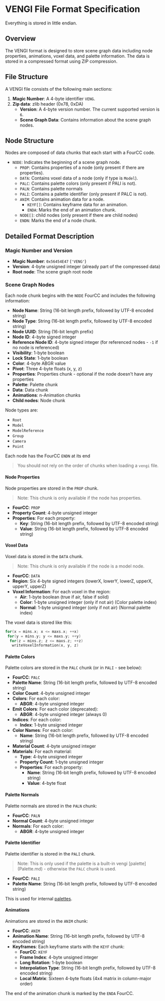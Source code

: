 # VENGI File Format Specification

Everything is stored in little endian.

## Overview

The VENGI format is designed to store scene graph data including node properties, animations, voxel data, and palette information. The data is stored in a compressed format using ZIP compression.

## File Structure

A VENGI file consists of the following main sections:

1. **Magic Number**: A 4-byte identifier `VENG`.
2. **Zip data**: zlib header (0x78, 0xDA)
    * **Version**: A 4-byte version number. The current supported version is `6`.
    * **Scene Graph Data**: Contains information about the scene graph nodes.

## Node Structure

Nodes are composed of data chunks that each start with a FourCC code.

* `NODE`: Indicates the beginning of a scene graph node.
    * `PROP`: Contains properties of a node (only present if there are properties).
    * `DATA`: Contains voxel data of a node (only if type is `Model`).
    * `PALC`: Contains palette colors (only present if PALI is not).
    * `PALN`: Contains palette normals
    * `PALI`: Contains a palette identifier (only present if PALC is not).
    * `ANIM`: Contains animation data for a node.
        * `KEYF[]`: Contains keyframe data for an animation.
        * `ENDA`: Marks the end of an animation chunk.
    * `NODE[]`: child nodes (only present if there are child nodes)
    * `ENDN`: Marks the end of a node chunk.

## Detailed Format Description

### Magic Number and Version

* **Magic Number**: `0x56454E47` (`'VENG'`)
* **Version**: 4-byte unsigned integer (already part of the compressed data)
* **Root node**: The scene graph root node

### Scene Graph Nodes

Each node chunk begins with the `NODE` FourCC and includes the following information:

* **Node Name**: String (16-bit length prefix, followed by UTF-8 encoded string)
* **Node Type**: String (16-bit length prefix, followed by UTF-8 encoded string)
* **Node UUID**: String (16-bit length prefix)
* **Node ID**: 4-byte signed integer
* **Reference Node ID**: 4-byte signed integer (for referenced nodes - `-1` if no node is referenced)
* **Visibility**: 1-byte boolean
* **Lock State**: 1-byte boolean
* **Color**: 4-byte ABGR value
* **Pivot**: Three 4-byte floats (x, y, z)
* **Properties**: Properties chunk - optional if the node doesn't have any properties
* **Palette**: Palette chunk
* **Data**: Data chunk
* **Animations**: n-Animation chunks
* **Child nodes**: Node chunk

Node types are:

* `Root`
* `Model`
* `ModelReference`
* `Group`
* `Camera`
* `Point`

Each node has the FourCC `ENDN` at its end

> You should not rely on the order of chunks when loading a `vengi` file.

#### Node Properties

Node properties are stored in the `PROP` chunk.

> Note: This chunk is only available if the node has properties.

* **FourCC**: `PROP`
* **Property Count**: 4-byte unsigned integer
* **Properties**: For each property:
    * **Key**: String (16-bit length prefix, followed by UTF-8 encoded string)
    * **Value**: String (16-bit length prefix, followed by UTF-8 encoded string)

#### Voxel Data

Voxel data is stored in the `DATA` chunk.

> Note: This chunk is only available if the node is a model node.

* **FourCC**: `DATA`
* **Region**: Six 4-byte signed integers (lowerX, lowerY, lowerZ, upperX, upperY, upperZ)
* **Voxel Information**: For each voxel in the region:
    * **Air**: 1-byte boolean (true if air, false if solid)
    * **Color**: 1-byte unsigned integer (only if not air) (Color palette index)
    * **Normal**: 1-byte unsigned integer (only if not air) (Normal palette index)

The voxel data is stored like this:

```c
for(x = mins.x; x <= maxs.x; ++x)
 for(y = mins.y; y <= maxs.y; ++y)
  for(z = mins.z; z <= maxs.z; ++z)
   writeVoxelInformation(x, y, z)
```

#### Palette Colors

Palette colors are stored in the `PALC` chunk (or in `PALI` - see below):

* **FourCC**: `PALC`
* **Palette Name**: String (16-bit length prefix, followed by UTF-8 encoded string)
* **Color Count**: 4-byte unsigned integer
* **Colors**: For each color:
    * **ABGR**: 4-byte unsigned integer
* **Emit Colors**: For each color (deprecated):
    * **ABGR**: 4-byte unsigned integer (always 0)
* **Indices**: For each color:
    * **Index**: 1-byte unsigned integer
* **Color Names**: For each color:
	* **Name**: String (16-bit length prefix, followed by UTF-8 encoded string)
* **Material Count**: 4-byte unsigned integer
* **Materials**: For each material:
    * **Type**: 4-byte unsigned integer
    * **Property Count**: 1-byte unsigned integer
    * **Properties**: For each property:
        * **Name**: String (16-bit length prefix, followed by UTF-8 encoded string)
        * **Value**: 4-byte float

#### Palette Normals

Palette normals are stored in the `PALN` chunk:

* **FourCC**: `PALN`
* **Normal Count**: 4-byte unsigned integer
* **Normals**: For each color:
    * **ABGR**: 4-byte unsigned integer

#### Palette Identifier

Palette identifier is stored in the `PALI` chunk.

> Note: This is only used if the palette is a built-in vengi [palette] (Palette.md) - otherwise the `PALC` chunk is used.

* **FourCC**: `PALI`
* **Palette Name**: String (16-bit length prefix, followed by UTF-8 encoded string)

This is used for internal [palettes](Palette.md).

#### Animations

Animations are stored in the `ANIM` chunk:

* **FourCC**: `ANIM`
* **Animation Name**: String (16-bit length prefix, followed by UTF-8 encoded string)
* **Keyframes**: Each keyframe starts with the `KEYF` chunk:
    * **FourCC**: `KEYF`
    * **Frame Index**: 4-byte unsigned integer
    * **Long Rotation**: 1-byte boolean
    * **Interpolation Type**: String (16-bit length prefix, followed by UTF-8 encoded string)
    * **Local Matrix**: Sixteen 4-byte floats (4x4 matrix in column-major order)

The end of the animation chunk is marked by the `ENDA` FourCC.

